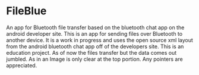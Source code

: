 # FileBlue
An app for Bluetooth file transfer based on the bluetooth chat app on the android developer site.
This is an app for sending files over Bluetooth to another device. 
It is a work in progress and uses the open source xml layout from the android bluetooth chat app off of the developers site. 
This is an education project. As of now the files transfer but the data comes out jumbled. 
As in an Image is only clear at the top portion. 
Any pointers are appreciated.
